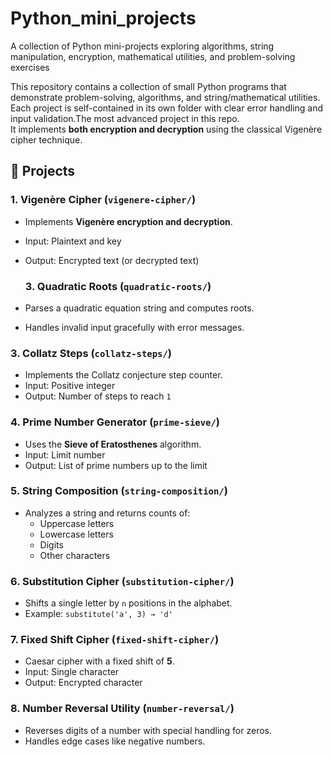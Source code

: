 # Python_mini_projects
A collection of Python mini-projects exploring algorithms, string manipulation, encryption, mathematical utilities, and problem-solving exercises

This repository contains a collection of small Python programs that demonstrate problem-solving, algorithms, and string/mathematical utilities.  
Each project is self-contained in its own folder with clear error handling and input validation.The most advanced project in this repo.  
It implements **both encryption and decryption** using the classical Vigenère cipher technique.

## 📌 Projects

### 1. Vigenère Cipher (`vigenere-cipher/`)
- Implements **Vigenère encryption and decryption**.  
- Input: Plaintext and key  
- Output: Encrypted text (or decrypted text)

  ### 3. Quadratic Roots (`quadratic-roots/`)
- Parses a quadratic equation string and computes roots.  
- Handles invalid input gracefully with error messages.

### 3. Collatz Steps (`collatz-steps/`)
- Implements the Collatz conjecture step counter.  
- Input: Positive integer  
- Output: Number of steps to reach `1`

### 4. Prime Number Generator (`prime-sieve/`)
- Uses the **Sieve of Eratosthenes** algorithm.  
- Input: Limit number  
- Output: List of prime numbers up to the limit  

### 5. String Composition (`string-composition/`)
- Analyzes a string and returns counts of:  
  - Uppercase letters  
  - Lowercase letters  
  - Digits  
  - Other characters  

### 6. Substitution Cipher (`substitution-cipher/`)
- Shifts a single letter by `n` positions in the alphabet.  
- Example: `substitute('a', 3) → 'd'`  

### 7. Fixed Shift Cipher (`fixed-shift-cipher/`)
- Caesar cipher with a fixed shift of **5**.  
- Input: Single character  
- Output: Encrypted character  

### 8. Number Reversal Utility (`number-reversal/`)
- Reverses digits of a number with special handling for zeros.  
- Handles edge cases like negative numbers.  
